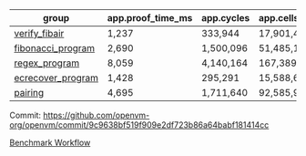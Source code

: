 | group | app.proof_time_ms | app.cycles | app.cells_used | leaf.proof_time_ms | leaf.cycles | leaf.cells_used |
| -- | -- | -- | -- | -- | -- | -- |
| [verify_fibair](https://github.com/openvm-org/openvm/blob/benchmark-results/benchmarks/verify_fibair-9c9638bf519f909e2df723b86a64babf181414cc.md) | 1,237 |  333,944 |  17,901,400 |- | - | - |
| [fibonacci_program](https://github.com/openvm-org/openvm/blob/benchmark-results/benchmarks/fibonacci-9c9638bf519f909e2df723b86a64babf181414cc.md) | 2,690 |  1,500,096 |  51,485,167 | 3,892 |  1,262,880 |  70,215,386 |
| [regex_program](https://github.com/openvm-org/openvm/blob/benchmark-results/benchmarks/regex-9c9638bf519f909e2df723b86a64babf181414cc.md) | 8,059 |  4,140,164 |  167,389,450 | 15,061 |  3,981,636 |  304,464,688 |
| [ecrecover_program](https://github.com/openvm-org/openvm/blob/benchmark-results/benchmarks/ecrecover-9c9638bf519f909e2df723b86a64babf181414cc.md) | 1,428 |  295,291 |  15,588,656 | 13,063 |  2,985,055 |  243,997,710 |
| [pairing](https://github.com/openvm-org/openvm/blob/benchmark-results/benchmarks/pairing-9c9638bf519f909e2df723b86a64babf181414cc.md) | 4,695 |  1,711,640 |  92,585,975 | 14,013 |  3,297,907 |  274,764,447 |


Commit: https://github.com/openvm-org/openvm/commit/9c9638bf519f909e2df723b86a64babf181414cc

[Benchmark Workflow](https://github.com/openvm-org/openvm/actions/runs/13911170634)
